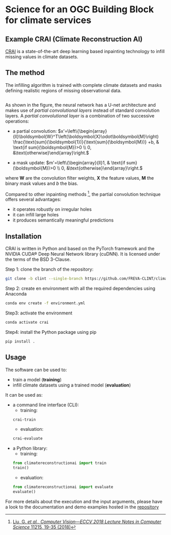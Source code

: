 # Science for an OGC Building Block for climate services

## Example CRAI (Climate Reconstruction AI)

[CRAI](https://github.com/FREVA-CLINT/climatereconstructionAI/tree/clint) is a state-of-the-art deep learning based inpainting technology to infill missing values in climate datasets.

## The method

The infilling algorithm is trained with complete climate datasets and masks defining realistic regions of missing observational data.

```{figure} /media/pconv-unet.png
```

As shown in the figure, the neural network has a U-net architecture and makes use of *partial convolutional layers* instead of standard convolution layers. A *partial convolutional layer* is a combination of two successive operations:

- a partial convolution:
$x'=\left\{\begin{array}{ll}\boldsymbol{W}^T\left(\boldsymbol{X}\odot\boldsymbol{M}\right) \frac{\text{sum}(\boldsymbol{1})}{\text{sum}(\boldsymbol{M})} +b, & \text{if sum}(\boldsymbol{M})>0 \\ 0, &\text{otherwise}\end{array}\right.$

- a mask update:
$m'=\left\{\begin{array}{ll}1, & \text{if sum}(\boldsymbol{M})>0 \\ 0, &\text{otherwise}\end{array}\right.$

where $\boldsymbol{W}$ are the convolution filter weights, $\boldsymbol{X}$ the feature values, $\boldsymbol{M}$ the binary mask values and $b$ the bias.

Compared to other inpainting methods [^1], the partial convolution technique offers several advantages:
- it operates robustly on irregular holes
- it can infill large holes
- it produces semantically meaningful predictions

[^1]: [Liu, G. *et al.*, *Computer Vision—ECCV 2018 Lecture Notes in Computer Science* 11215, 19-35 (2018)](https://doi.org/10.1007/978-3-030-01252-6_6)

## Installation

CRAI is written in Python and based on the PyTorch framework and the NVIDIA CUDA® Deep Neural Network library (cuDNN). It is licensed under the terms of the BSD 3-Clause.

Step 1: clone the branch of the repository:
```bash
git clone -b clint --single-branch https://github.com/FREVA-CLINT/climatereconstructionAI.git
```

Step 2: create en environment with all the required dependencies using Anaconda
```bash
conda env create -f environment.yml
```

Step3: activate the environment
```bash
conda activate crai
```

Step4: install the Python package using pip
```bash
pip install .
```

## Usage

The software can be used to:
- train a model (**training**)
- infill climate datasets using a trained model (**evaluation**)

It can be used as:
- a command line interface (CLI):
  - training:
  ```bash
  crai-train
  ```
  - evaluation:
  ```bash
  crai-evaluate
  ```
- a Python library:
  - training:
  ```python
  from climatereconstructionai import train
  train()
  ```
  - evaluation:
  ```python
  from climatereconstructionai import evaluate
  evaluate()
  ```

For more details about the execution and the input arguments, please have a look to the documentation and demo examples hosted in the [repository](https://github.com/FREVA-CLINT/climatereconstructionAI/tree/clint)
